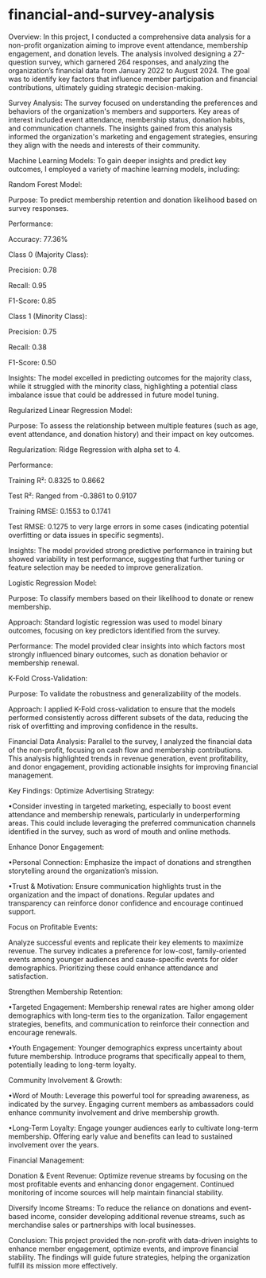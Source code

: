 # financial-and-survey-analysis
Overview: In this project, I conducted a comprehensive data analysis for a non-profit organization aiming to improve event attendance, membership engagement, and donation levels. The analysis involved designing a 27-question survey, which garnered 264 responses, and analyzing the organization’s financial data from January 2022 to August 2024. The goal was to identify key factors that influence member participation and financial contributions, ultimately guiding strategic decision-making.

Survey Analysis: The survey focused on understanding the preferences and behaviors of the organization's members and supporters. Key areas of interest included event attendance, membership status, donation habits, and communication channels. The insights gained from this analysis informed the organization's marketing and engagement strategies, ensuring they align with the needs and interests of their community.

Machine Learning Models: To gain deeper insights and predict key outcomes, I employed a variety of machine learning models, including:

Random Forest Model:

Purpose: To predict membership retention and donation likelihood based on survey responses.

Performance:

Accuracy: 77.36%

Class 0 (Majority Class):

Precision: 0.78

Recall: 0.95

F1-Score: 0.85

Class 1 (Minority Class):

Precision: 0.75

Recall: 0.38

F1-Score: 0.50

Insights: The model excelled in predicting outcomes for the majority class, while it struggled with the minority class, highlighting a potential class imbalance issue that could be addressed in future model tuning.

Regularized Linear Regression Model:

Purpose: To assess the relationship between multiple features (such as age, event attendance, and donation history) and their impact on key outcomes.

Regularization: Ridge Regression with alpha set to 4.

Performance:

Training R²: 0.8325 to 0.8662

Test R²: Ranged from -0.3861 to 0.9107

Training RMSE: 0.1553 to 0.1741

Test RMSE: 0.1275 to very large errors in some cases (indicating potential overfitting or data issues in specific segments).

Insights: The model provided strong predictive performance in training but showed variability in test performance, suggesting that further tuning or feature selection may be needed to improve generalization.

Logistic Regression Model:

Purpose: To classify members based on their likelihood to donate or renew membership.

Approach: Standard logistic regression was used to model binary outcomes, focusing on key predictors identified from the survey.

Performance: The model provided clear insights into which factors most strongly influenced binary outcomes, such as donation behavior or membership renewal.

K-Fold Cross-Validation:

Purpose: To validate the robustness and generalizability of the models.

Approach: I applied K-Fold cross-validation to ensure that the models performed consistently across different subsets of the data, reducing the risk of overfitting and improving confidence in the results.

Financial Data Analysis: Parallel to the survey, I analyzed the financial data of the non-profit, focusing on cash flow and membership contributions. This analysis highlighted trends in revenue generation, event profitability, and donor engagement, providing actionable insights for improving financial management.

Key Findings:
Optimize Advertising Strategy: 

•Consider investing in targeted marketing, especially to boost event attendance and membership renewals, particularly in underperforming areas. This could include leveraging the preferred communication channels identified in the survey, such as word of mouth and online methods.

Enhance Donor Engagement: 

•Personal Connection: Emphasize the impact of donations and strengthen storytelling around the organization’s mission.

•Trust & Motivation: Ensure communication highlights trust in the organization and the impact of donations. Regular updates and transparency can reinforce donor confidence and encourage continued support.

Focus on Profitable Events:

 Analyze successful events and replicate their key elements to maximize revenue. The survey indicates a preference for low-cost, family-oriented events among younger audiences and cause-specific events for older demographics. Prioritizing these could enhance attendance and satisfaction.

Strengthen Membership Retention:

 •Targeted Engagement: Membership renewal rates are higher among older demographics with long-term ties to the organization. Tailor engagement strategies, benefits, and communication to reinforce their connection and encourage renewals.

•Youth Engagement: Younger demographics express uncertainty about future membership. Introduce programs that specifically appeal to them, potentially leading to long-term loyalty.

Community Involvement & Growth:

•Word of Mouth: Leverage this powerful tool for spreading awareness, as indicated by the survey. Engaging current members as ambassadors could enhance community involvement and drive membership growth.

•Long-Term Loyalty: Engage younger audiences early to cultivate long-term membership. Offering early value and benefits can lead to sustained involvement over the years.

Financial Management:

Donation & Event Revenue: Optimize revenue streams by focusing on the most profitable events and enhancing donor engagement. Continued monitoring of income sources will help maintain financial stability.

Diversify Income Streams: To reduce the reliance on donations and event-based income, consider developing additional revenue streams, such as merchandise sales or partnerships with local businesses.

Conclusion: This project provided the non-profit with data-driven insights to enhance member engagement, optimize events, and improve financial stability. The findings will guide future strategies, helping the organization fulfill its mission more effectively.

